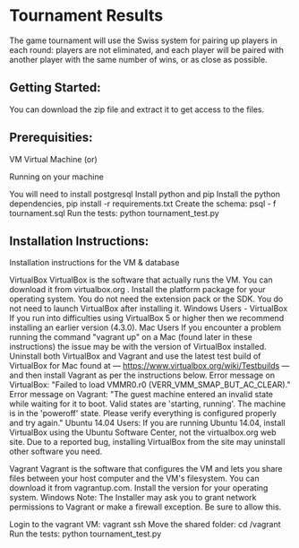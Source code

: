 # Tournament Results

The game tournament will use the Swiss system for pairing up players in each round: players are not eliminated, and each player will be paired with another player with the same number of wins, or as close as possible.


## Getting Started:

You can download the zip file and extract it to get access to the files.

## Prerequisities:

VM Virtual Machine
 (or)
 
 Running on your machine

You will need to install postgresql
Install python and pip
Install the python dependencies, pip install -r requirements.txt
Create the schema: psql - f tournament.sql
Run the tests: python tournament_test.py

## Installation Instructions:

Installation instructions for the VM & database

VirtualBox
VirtualBox is the software that actually runs the VM. You can download it from virtualbox.org . Install the platform package for your operating system.  You do not need the extension pack or the SDK. You do not need to launch VirtualBox after installing it.
Windows Users - VirtualBox
If you run into difficulties using VirtualBox 5 or higher then we recommend installing an earlier version (4.3.0).
Mac Users
If you encounter a problem running the command "vagrant up" on a Mac (found later in these instructions) the issue may be with the version of VirtualBox installed. Uninstall both VirtualBox and Vagrant and use the latest test build of VirtualBox for Mac found at — https://www.virtualbox.org/wiki/Testbuilds — and then install Vagrant as per the instructions below.
Error message on VirtualBox: "Failed to load VMMR0.r0 (VERR_VMM_SMAP_BUT_AC_CLEAR)."
Error message on Vagrant: "The guest machine entered an invalid state while waiting for it to boot. Valid states are 'starting, running'. The machine is in the 'poweroff' state. Please verify everything is configured properly and try again."
Ubuntu 14.04 Users:
If you are running Ubuntu 14.04, install VirtualBox using the Ubuntu Software Center, not the virtualbox.org web site. Due to a reported bug, installing VirtualBox from the site may uninstall other software you need.

Vagrant
Vagrant is the software that configures the VM and lets you share files between your host computer and the VM's filesystem.  You can download it from vagrantup.com. Install the version for your operating system.
Windows Note: The Installer may ask you to grant network permissions to Vagrant or make a firewall exception. Be sure to allow this.

Login to the vagrant VM: vagrant ssh
Move the shared folder: cd /vagrant
Run the tests: python tournament_test.py




